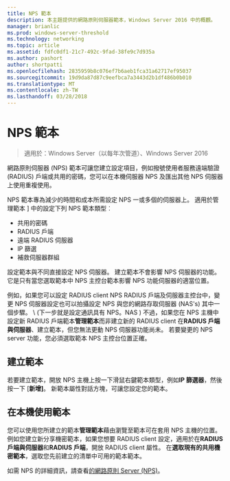 ```yaml
---
title: NPS 範本
description: 本主題提供的網路原則伺服器範本，Windows Server 2016 中的概觀。
manager: brianlic
ms.prod: windows-server-threshold
ms.technology: networking
ms.topic: article
ms.assetid: fdfc0df1-21c7-492c-9fad-38fe9c7d935a
ms.author: pashort
author: shortpatti
ms.openlocfilehash: 2835959b8c076ef7b6aeb1fca31a62717ef95037
ms.sourcegitcommit: 19d9da87d87c9eefbca7a3443d2b1df486b0b010
ms.translationtype: MT
ms.contentlocale: zh-TW
ms.lasthandoff: 03/28/2018
---
```

# <a name="nps-templates"></a>NPS 範本

>適用於：Windows Server（以每年次管道）、Windows Server 2016

網路原則伺服器 \(NPS\) 範本可讓您建立設定項目，例如撥號使用者服務遠端驗證 \(RADIUS\) 戶端或共用的密碼，您可以在本機伺服器 NPS 及匯出其他 NPS 伺服器上使用重複使用。

NPS 範本專為減少的時間和成本所需設定 NPS 一或多個的伺服器上。 適用於管理範本 \] 中的設定下列 NPS 範本類型︰

- 共用的密碼
- RADIUS 戶端
- 遠端 RADIUS 伺服器
- IP 篩選
- 補救伺服器群組

設定範本與不同直接設定 NPS 伺服器。 建立範本不會影響 NPS 伺服器的功能。 它是只有當您選取範本中 NPS 主控台範本影響 NPS 功能伺服器的適當位置。 

例如，如果您可以設定 RADIUS client NPS RADIUS 戶端及伺服器主控台中，變更 NPS 伺服器設定也可以拍攝設定 NPS 與您的網路存取伺服器 \(NAS's\) 其中一個步驟。 \ (下一步就是設定通訊具有 NPS。NAS \) 不過，如果您在 NPS 主機中設定新 RADIUS 戶端範本**管理範本**而非建立新的 RADIUS client 在**RADIUS 戶端與伺服器**、建立範本，但您無法更動 NPS 伺服器功能尚未。 若要變更的 NPS server 功能，您必須選取範本 NPS 主控台位置正確。

## <a name="creating-templates"></a>建立範本

若要建立範本，開放 NPS 主機上按一下滑鼠右鍵範本類型，例如**IP 篩選器**，然後按一下 [**新增]**。 新範本屬性對話方塊，可讓您設定您的範本。

## <a name="using-templates-locally"></a>在本機使用範本

您可以使用您所建立的範本**管理範本**藉由瀏覽至範本可在套用 NPS 主機的位置。 例如您建立新分享機密範本，如果您想要 RADIUS client 設定，適用於在**RADIUS 戶端與伺服器**和**RADIUS 戶端**，開放 RADIUS client 屬性。 在**選取現有的共用機密範本**，選取您先前建立的清單中可用的範本範本。

如需 NPS 的詳細資訊，請查看[的網路原則 Server (NPS)](nps-top.md)。
